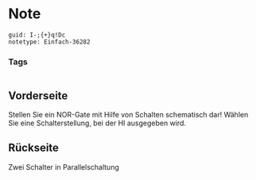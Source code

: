 # Note
```
guid: I-;{+}q!Dc
notetype: Einfach-36282
```

### Tags
```
```

## Vorderseite
Stellen Sie ein NOR-Gate mit Hilfe von Schalten schematisch dar! Wählen Sie eine
Schalterstellung, bei der HI ausgegeben wird.

## Rückseite
Zwei Schalter in Parallelschaltung
